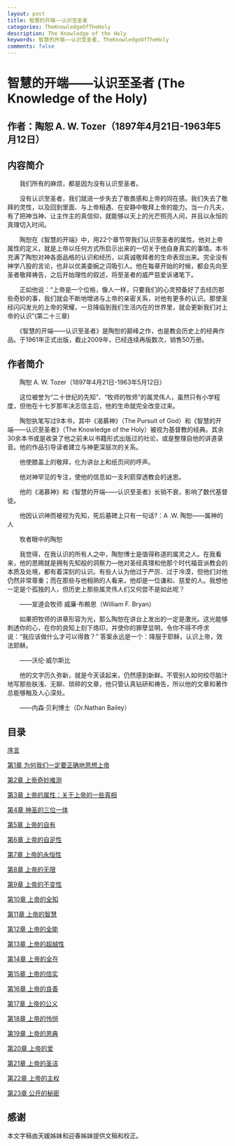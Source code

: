```yaml
---
layout: post
title: 智慧的开端——认识至圣者
categories: TheKnowledgeOfTheHoly
description: The Knowledge of the Holy
keywords: 智慧的开端——认识至圣者, TheKnowledgeOfTheHoly
comments: false
---
```


# 智慧的开端——认识至圣者 (The Knowledge of the Holy)

## 作者：陶恕 A. W. Tozer（1897年4月21日-1963年5月12日）

## 内容简介

　　我们所有的麻烦，都是因为没有认识至圣者。

　　没有认识至圣者，我们就进一步失去了敬畏感和上帝的同在感。我们失去了敬拜的灵性，以及回到里面、与上帝相遇、在安静中敬拜上帝的能力。当一介凡夫，有了把神当神、让主作主的真信仰，就能够以天上的光芒照亮人间，并且以永恒的真理切入时间。

　　陶恕在《智慧的开端》中，用22个章节带我们认识至圣者的属性。他对上帝属性的定义，就是上帝以任何方式所启示出来的一切关于他自身真实的事情。本书充满了陶恕对神各面品格的认识和经历，以真诚敬拜者的生命表现出来。完全没有神学八股的言论，也非以优美委婉之词吸引人。他在每章开始的时候，都会先向至圣者敬拜祷告，之后开始理性的叙述，将至圣者的威严慈爱诉诸笔下。

　　正如他说：“上帝是一个位格，像人一样，只要我们的心灵预备好了去经历那些奇妙的事，我们就会不断地增进与上帝的亲密关系，对他有更多的认识。那使圣经闪闪发光的上帝的荣耀，一旦降临到我们生活内在的世界里，就会更新我们对上帝的认识”(第二十三章)

　　《智慧的开端——认识至圣者》是陶恕的巅峰之作，也是教会历史上的经典作品。于1961年正式出版，截止2009年，已经连续再版数次，销售50万册。

## 作者简介

　　陶恕 A. W. Tozer（1897年4月21日-1963年5月12日）

　　这位被誉为“二十世纪的先知”、“牧师的牧师”的属灵伟人，虽然只有小学程度，但他在十七岁那年决志信主后，他的生命就完全改变过来。

　　陶恕执笔写过9本书，其中《渴慕神》（The Pursuit of God）和《智慧的开端——认识至圣者》（The Knowledge of the Holy）被视为基督教的经典。其余30余本书或是收录了他之前未以书籍形式出版过的社论，或是整理自他的讲道录音。他的作品引导读者建立与神更深层次的关系。

　　他使膝盖上的敬拜，化为讲台上和纸页间的呼声。

　　他对神罕见的专注，使他的信息如一支利箭穿透教会的迷思。

　　他的《渴慕神》和《智慧的开端——认识至圣者》长销不衰，影响了数代基督徒。

　　他因认识神而被视为先知，死后墓碑上只有一句话?：A .W. 陶恕——属神的人

　　牧者眼中的陶恕

　　我觉得，在我认识的所有人之中，陶恕博士是值得称道的属灵之人。在我看来，他的恩赐就是拥有先知般的洞察力—他对圣经真理和他那个时代福音派教会的本质及处境，都有着深刻的认识。有些人认为他过于严厉、过于冷漠，但他们对他仍然非常尊重；而在那些与他相熟的人看来，他却是一位谦和、慈爱的人。我想他一定是个孤独的人，但历史上那些属灵伟人们又何尝不是如此呢？

　　——宣道会牧师 威廉·布赖恩（William F. Bryan）

　　如果把牧师的讲章形容为光，那么陶恕在讲台上发出的一定是激光。这光能够刺透你的心，在你的良知上刻下烙印，并使你的罪孽显明，令你不得不呼求说：“我应该做什么才可以得救？” 答案永远是一个：降服于耶稣，认识上帝，效法耶稣。

　　——沃伦·威尔斯比

　　他的文字历久弥新，就是今天读起来，仍然感到新鲜。不管别人如何绞尽脑汁地写那些肤浅、无聊、琐碎的文章，他只管认真钻研和祷告，所以他的文章和著作总能够触及人心深处。

　　——内森·贝利博士（Dr.Nathan Bailey）

## 目录

[序言](/library/TheKnowledgeOfTheHoly/preface)

[第1章 为何我们一定要正确地思想上帝](/library/TheKnowledgeOfTheHoly/01)

[第2章 上帝奇妙难测](/library/TheKnowledgeOfTheHoly/02)

[第3章 上帝的属性：关于上帝的一些真相](/library/TheKnowledgeOfTheHoly/03)

[第4章 神圣的三位一体](/library/TheKnowledgeOfTheHoly/04)

[第5章 上帝的自有](/library/TheKnowledgeOfTheHoly/05)

[第6章 上帝的自足性](/library/TheKnowledgeOfTheHoly/06)

[第7章 上帝的永恒性](/library/TheKnowledgeOfTheHoly/07)

[第8章 上帝的无限](/library/TheKnowledgeOfTheHoly/08)

[第9章 上帝的不变性](/library/TheKnowledgeOfTheHoly/09)

[第10章 上帝的全知](/library/TheKnowledgeOfTheHoly/10)

[第11章 上帝的智慧](/library/TheKnowledgeOfTheHoly/11)

[第12章 上帝的全能](/library/TheKnowledgeOfTheHoly/12)

[第13章 上帝的超越性](/library/TheKnowledgeOfTheHoly/13)

[第14章 上帝的全在](/library/TheKnowledgeOfTheHoly/14)

[第15章 上帝的信实](/library/TheKnowledgeOfTheHoly/15)

[第16章 上帝的良善](/library/TheKnowledgeOfTheHoly/16)

[第17章 上帝的公义](/library/TheKnowledgeOfTheHoly/17)

[第18章 上帝的怜悯](/library/TheKnowledgeOfTheHoly/18)

[第19章 上帝的恩典](/library/TheKnowledgeOfTheHoly/19)

[第20章 上帝的爱](/library/TheKnowledgeOfTheHoly/20)

[第21章 上帝的圣洁](/library/TheKnowledgeOfTheHoly/21)

[第22章 上帝的主权](/library/TheKnowledgeOfTheHoly/22)

[第23章 公开的秘密](/library/TheKnowledgeOfTheHoly/23)

## 感谢

本文字稿由天媛姊妹和迎春姊妹提供文稿和校正。